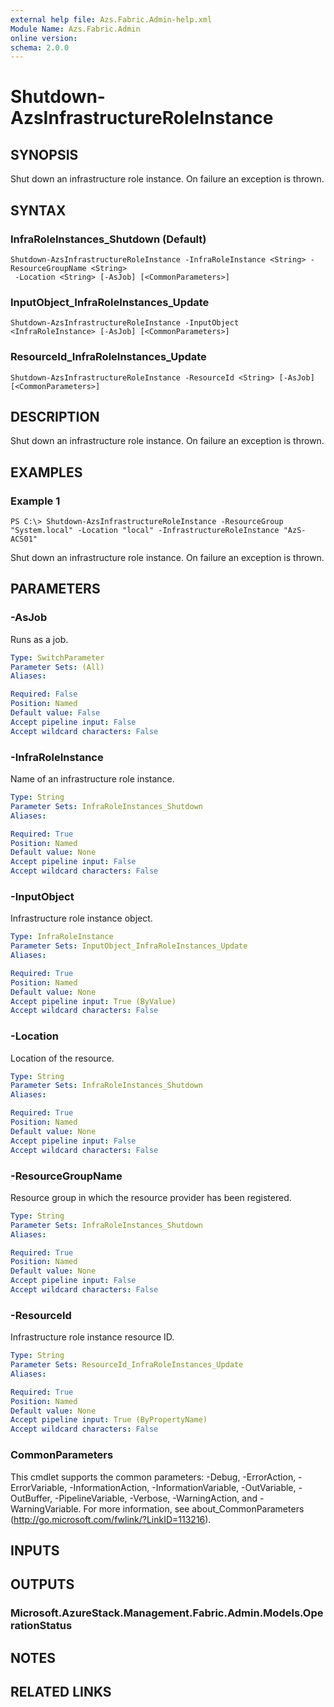 ```yaml
---
external help file: Azs.Fabric.Admin-help.xml
Module Name: Azs.Fabric.Admin
online version:
schema: 2.0.0
---
```


# Shutdown-AzsInfrastructureRoleInstance

## SYNOPSIS
Shut down an infrastructure role instance.  On failure an exception is thrown.

## SYNTAX

### InfraRoleInstances_Shutdown (Default)
```
Shutdown-AzsInfrastructureRoleInstance -InfraRoleInstance <String> -ResourceGroupName <String>
 -Location <String> [-AsJob] [<CommonParameters>]
```

### InputObject_InfraRoleInstances_Update
```
Shutdown-AzsInfrastructureRoleInstance -InputObject <InfraRoleInstance> [-AsJob] [<CommonParameters>]
```

### ResourceId_InfraRoleInstances_Update
```
Shutdown-AzsInfrastructureRoleInstance -ResourceId <String> [-AsJob] [<CommonParameters>]
```

## DESCRIPTION
Shut down an infrastructure role instance.  On failure an exception is thrown.

## EXAMPLES

### Example 1
```
PS C:\> Shutdown-AzsInfrastructureRoleInstance -ResourceGroup "System.local" -Location "local" -InfrastructureRoleInstance "AzS-ACS01"
```

Shut down an infrastructure role instance.  On failure an exception is thrown.

## PARAMETERS

### -AsJob
Runs as a job.

```yaml
Type: SwitchParameter
Parameter Sets: (All)
Aliases:

Required: False
Position: Named
Default value: False
Accept pipeline input: False
Accept wildcard characters: False
```

### -InfraRoleInstance
Name of an infrastructure role instance.

```yaml
Type: String
Parameter Sets: InfraRoleInstances_Shutdown
Aliases:

Required: True
Position: Named
Default value: None
Accept pipeline input: False
Accept wildcard characters: False
```

### -InputObject
Infrastructure role instance object.

```yaml
Type: InfraRoleInstance
Parameter Sets: InputObject_InfraRoleInstances_Update
Aliases:

Required: True
Position: Named
Default value: None
Accept pipeline input: True (ByValue)
Accept wildcard characters: False
```

### -Location
Location of the resource.

```yaml
Type: String
Parameter Sets: InfraRoleInstances_Shutdown
Aliases:

Required: True
Position: Named
Default value: None
Accept pipeline input: False
Accept wildcard characters: False
```

### -ResourceGroupName
Resource group in which the resource provider has been registered.

```yaml
Type: String
Parameter Sets: InfraRoleInstances_Shutdown
Aliases:

Required: True
Position: Named
Default value: None
Accept pipeline input: False
Accept wildcard characters: False
```

### -ResourceId
Infrastructure role instance resource ID.

```yaml
Type: String
Parameter Sets: ResourceId_InfraRoleInstances_Update
Aliases:

Required: True
Position: Named
Default value: None
Accept pipeline input: True (ByPropertyName)
Accept wildcard characters: False
```

### CommonParameters
This cmdlet supports the common parameters: -Debug, -ErrorAction, -ErrorVariable, -InformationAction, -InformationVariable, -OutVariable, -OutBuffer, -PipelineVariable, -Verbose, -WarningAction, and -WarningVariable. For more information, see about_CommonParameters (http://go.microsoft.com/fwlink/?LinkID=113216).

## INPUTS

## OUTPUTS

### Microsoft.AzureStack.Management.Fabric.Admin.Models.OperationStatus

## NOTES

## RELATED LINKS

